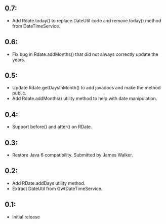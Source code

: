 ## 0.7:

* Add Rdate.today() to replace DateUtil code and remove today() method from DateTimeService.

## 0.6:

* Fix bug in Rdate.addMonths() that did not always correctly update the years.

## 0.5:

* Update Rdate.getDaysInMonth() to add javadocs and make the method public.
* Add Rdate.addMonths() utility method to help with date manipulation.

## 0.4:

* Support before() and after() on RDate.

## 0.3:

* Restore Java 6 compatibility. Submitted by James Walker.

## 0.2:

* Add RDate.addDays utility method.
* Extract DateUtil from GwtDateTimeService.

## 0.1:

* Initial release
